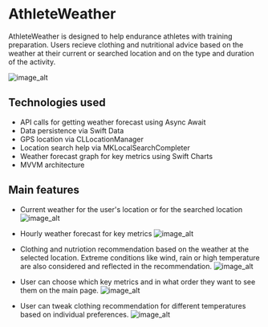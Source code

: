 # AthleteWeather
AthleteWeather is designed to help endurance athletes with training preparation. Users recieve clothing and nutritional advice based on the weather at their current or searched location and on the type and duration of the activity.

![image_alt](https://github.com/dustom/AthleteWeather/blob/main/mockuuups-free-iphone-15-pro-hand-mockup2.png?raw=true)

## Technologies used
  - API calls for getting weather forecast using Async Await
  - Data persistence via Swift Data
  - GPS location via CLLocationManager
  - Location search help via MKLocalSearchCompleter
  - Weather forecast graph for key metrics using Swift Charts
  - MVVM architecture

## Main features
- Current weather for the user's location or for the searched location
![image_alt](https://github.com/dustom/AthleteWeather/blob/main/Simulator%20Screenshot%20-%20iPhone%2016%20Pro%20-%202025-01-21%20at%2018.15.23.png?raw=true)

- Hourly weather forecast for key metrics
![image_alt](https://github.com/dustom/AthleteWeather/blob/main/Simulator%20Screenshot%20-%20iPhone%2016%20Pro%20-%202024-12-01%20at%2018.05.07.png?raw=true)

- Clothing and nutriotion recommendation based on the weather at the selected location. Extreme conditions like wind, rain or high temperature are also considered and reflected in the recommendation.
![image_alt](https://github.com/dustom/AthleteWeather/blob/main/Simulator%20Screenshot%20-%20iPhone%2016%20Pro%20-%202024-12-01%20at%2018.27.00.png?raw=true)
  
- User can choose which key metrics and in what order they want to see them on the main page.
![image_alt](https://github.com/dustom/AthleteWeather/blob/main/Simulator%20Screenshot%20-%20iPhone%2016%20Pro%20-%202024-12-01%20at%2018.04.46.png?raw=true)
  
- User can tweak clothing recommendation for different temperatures based on individual preferences.
![image_alt](https://github.com/dustom/AthleteWeather/blob/main/Simulator%20Screenshot%20-%20iPhone%2016%20Pro%20-%202025-01-21%20at%2018.15.38.png?raw=true)





